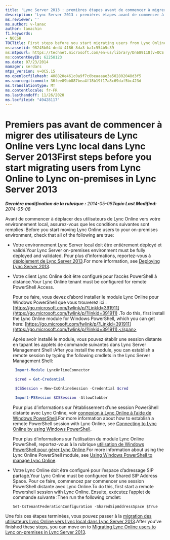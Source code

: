 ```yaml
---
title: 'Lync Server 2013 : premières étapes avant de commencer à migrer des utilisateurs de Lync Online vers Lync local'
description: 'Lync Server 2013 : premières étapes avant de commencer à migrer des utilisateurs de Lync Online vers Lync local.'
ms.reviewer: ''
ms.author: v-lanac
author: lanachin
f1.keywords:
- NOCSH
TOCTitle: First steps before you start migrating users from Lync Online to Lync on-premises
ms:assetid: 98245b04-ded4-4186-8da3-ba1c554b5c39
ms:mtpsurl: https://technet.microsoft.com/en-us/library/Dn689118(v=OCS.15)
ms:contentKeyID: 62258123
ms.date: 07/23/2014
manager: serdars
mtps_version: v=OCS.15
ms.openlocfilehash: 408820e461c0a9f7c0beaaaae3a502802048d3f5
ms.sourcegitcommit: 36fee89bb887bea4f18b19f17a8c69daf5bc423d
ms.translationtype: MT
ms.contentlocale: fr-FR
ms.lasthandoff: 11/26/2020
ms.locfileid: "49428117"
---
```

# <a name="first-steps-before-you-start-migrating-users-from-lync-online-to-lync-on-premises-in-lync-server-2013"></a><span data-ttu-id="fee79-103">Premiers pas avant de commencer à migrer des utilisateurs de Lync Online vers Lync local dans Lync Server 2013</span><span class="sxs-lookup"><span data-stu-id="fee79-103">First steps before you start migrating users from Lync Online to Lync on-premises in Lync Server 2013</span></span>

<div data-xmlns="http://www.w3.org/1999/xhtml">

<div class="topic" data-xmlns="http://www.w3.org/1999/xhtml" data-msxsl="urn:schemas-microsoft-com:xslt" data-cs="https://msdn.microsoft.com/">

<div data-asp="https://msdn2.microsoft.com/asp">



</div>

<div id="mainSection">

<div id="mainBody"><span data-ttu-id="fee79-104">

<span> </span></span><span class="sxs-lookup"><span data-stu-id="fee79-104">

<span> </span></span></span>

<span data-ttu-id="fee79-105">_**Dernière modification de la rubrique :** 2014-05-08_</span><span class="sxs-lookup"><span data-stu-id="fee79-105">_**Topic Last Modified:** 2014-05-08_</span></span>

<span data-ttu-id="fee79-106">Avant de commencer à déplacer des utilisateurs de Lync Online vers votre environnement local, assurez-vous que les conditions suivantes sont remplies :</span><span class="sxs-lookup"><span data-stu-id="fee79-106">Before you start moving Lync Online users to your on-premises environment, check that all of the following are true:</span></span>

  - <span data-ttu-id="fee79-107">Votre environnement Lync Server local doit être entièrement déployé et validé.</span><span class="sxs-lookup"><span data-stu-id="fee79-107">Your Lync Server on-premises environment must be fully deployed and validated.</span></span> <span data-ttu-id="fee79-108">Pour plus d’informations, reportez-vous à [déploiement de Lync Server 2013](lync-server-2013-deploying-lync-server.md).</span><span class="sxs-lookup"><span data-stu-id="fee79-108">For more information, see [Deploying Lync Server 2013](lync-server-2013-deploying-lync-server.md).</span></span>

  - <span data-ttu-id="fee79-109">Votre client Lync Online doit être configuré pour l’accès PowerShell à distance.</span><span class="sxs-lookup"><span data-stu-id="fee79-109">Your Lync Online tenant must be configured for remote PowerShell Access.</span></span>
    
    <span data-ttu-id="fee79-110">Pour ce faire, vous devez d’abord installer le module Lync Online pour Windows PowerShell que vous trouverez ici : [https://go.microsoft.com/fwlink/p/?LinkId=391911](https://go.microsoft.com/fwlink/p/?linkid=391911) .</span><span class="sxs-lookup"><span data-stu-id="fee79-110">To do this, first install the Lync Online module for Windows PowerShell, which you can get here: [https://go.microsoft.com/fwlink/p/?LinkId=391911](https://go.microsoft.com/fwlink/p/?linkid=391911).</span></span>
    
    <span data-ttu-id="fee79-111">Après avoir installé le module, vous pouvez établir une session distante en tapant les applets de commande suivantes dans Lync Server Management Shell :</span><span class="sxs-lookup"><span data-stu-id="fee79-111">After you install the module, you can establish a remote session by typing the following cmdlets in the Lync Server Management Shell:</span></span>
    
       ```PowerShell
        Import-Module LyncOnlineConnector
       ```  
    
       ```PowerShell
        $cred = Get-Credential
       ``` 
    
       ```PowerShell
        $CSSession = New-CsOnlineSession -Credential $cred
       ```
    
       ```PowerShell
        Import-PSSession $CSSession -AllowClobber
       ```
    
    <span data-ttu-id="fee79-112">Pour plus d’informations sur l’établissement d’une session PowerShell distante avec Lync Online, voir [connexion à Lync Online à l’aide de Windows PowerShell](https://docs.microsoft.com/SkypeForBusiness/set-up-your-computer-for-windows-powershell/set-up-your-computer-for-windows-powershell).</span><span class="sxs-lookup"><span data-stu-id="fee79-112">For more information about how to establish a remote PowerShell session with Lync Online, see [Connecting to Lync Online by using Windows PowerShell](https://docs.microsoft.com/SkypeForBusiness/set-up-your-computer-for-windows-powershell/set-up-your-computer-for-windows-powershell).</span></span>
  
    <span data-ttu-id="fee79-113">Pour plus d’informations sur l’utilisation du module Lync Online PowerShell, reportez-vous à la rubrique [utilisation de Windows PowerShell pour gérer Lync Online](https://docs.microsoft.com/SkypeForBusiness/set-up-your-computer-for-windows-powershell/set-up-your-computer-for-windows-powershell).</span><span class="sxs-lookup"><span data-stu-id="fee79-113">For more information about using the Lync Online PowerShell module, see [Using Windows PowerShell to manage Lync Online](https://docs.microsoft.com/SkypeForBusiness/set-up-your-computer-for-windows-powershell/set-up-your-computer-for-windows-powershell).</span></span>

  - <span data-ttu-id="fee79-114">Votre Lync Online doit être configuré pour l’espace d’adressage SIP partagé.</span><span class="sxs-lookup"><span data-stu-id="fee79-114">Your Lync Online must be configured for Shared SIP Address Space.</span></span> <span data-ttu-id="fee79-115">Pour ce faire, commencez par commencer une session PowerShell distante avec Lync Online.</span><span class="sxs-lookup"><span data-stu-id="fee79-115">To do this, first start a remote Powershell session with Lync Online.</span></span> <span data-ttu-id="fee79-116">Ensuite, exécutez l’applet de commande suivante :</span><span class="sxs-lookup"><span data-stu-id="fee79-116">Then run the following cmdlet:</span></span>
    
        Set-CsTenantFederationConfiguration -SharedSipAddressSpace $True

<span data-ttu-id="fee79-117">Une fois ces étapes terminées, vous pouvez passer à la [migration des utilisateurs Lync Online vers Lync local dans Lync Server 2013](lync-server-2013-migrating-lync-online-users-to-lync-on-premises.md).</span><span class="sxs-lookup"><span data-stu-id="fee79-117">After you’ve finished these steps, you can move on to [Migrating Lync Online users to Lync on-premises in Lync Server 2013](lync-server-2013-migrating-lync-online-users-to-lync-on-premises.md).</span></span>

<span data-ttu-id="fee79-118"></div>

<span> </span>

</div>

</div>

</span><span class="sxs-lookup"><span data-stu-id="fee79-118"></div>

<span> </span>

</div>

</div>

</span></span></div>

